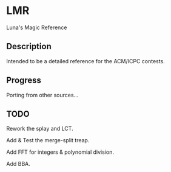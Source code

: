 # LMR
Luna's Magic Reference

## Description
Intended to be a detailed reference for the ACM/ICPC contests.

## Progress
Porting from other sources...

## TODO
Rework the splay and LCT.

Add & Test the merge-split treap.

Add FFT for integers & polynomial division.

Add BBA.

